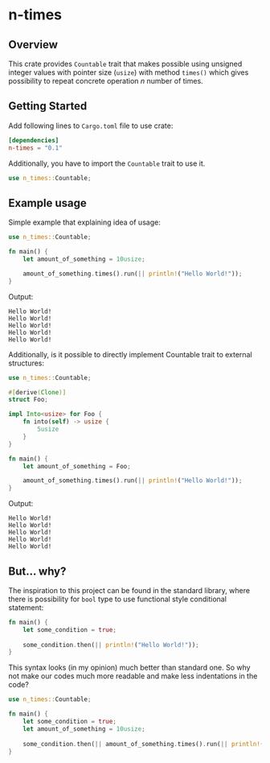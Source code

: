 # n-times

## Overview

This crate provides `Countable` trait that makes possible using unsigned integer values with pointer size (`usize`) with method `times()` which gives possibility to repeat concrete operation *n* number of times. 

## Getting Started

Add following lines to `Cargo.toml` file to use crate:

```toml
[dependencies]
n-times = "0.1"
```

Additionally, you have to import the `Countable` trait to use it. 

```rust
use n_times::Countable;
```

## Example usage

Simple example that explaining idea of usage:

```rust
use n_times::Countable;

fn main() {
    let amount_of_something = 10usize;

    amount_of_something.times().run(|| println!("Hello World!"));
}
```

Output:
```
Hello World!
Hello World!
Hello World!
Hello World!
Hello World!
```

Additionally, is it possible to directly implement Countable trait to external structures:

```rust
use n_times::Countable;

#[derive(Clone)]
struct Foo;

impl Into<usize> for Foo {
    fn into(self) -> usize {
        5usize
    }
}

fn main() {
    let amount_of_something = Foo;

    amount_of_something.times().run(|| println!("Hello World!"));
}
```

Output:

```
Hello World!
Hello World!
Hello World!
Hello World!
Hello World!
```


## But... why?

The inspiration to this project can be found in the standard library, where there is possibility for `bool` type to use functional style conditional statement:

```rust
fn main() {
    let some_condition = true;
    
    some_condition.then(|| println!("Hello World!"));
}
```

This syntax looks (in my opinion) much better than standard one. So why not make our codes much more readable and make less indentations in the code?

```rust
use n_times::Countable;

fn main() {
    let some_condition = true;
    let amount_of_something = 10usize;
    
    some_condition.then(|| amount_of_something.times().run(|| println!("Hello World!")));
}
```